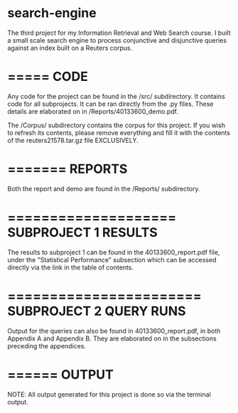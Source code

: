 # search-engine
The third project for my Information Retrieval and Web Search course. I built a small scale search engine to process conjunctive and disjunctive queries against an index built on a Reuters corpus.

=====
CODE
=====

Any code for the project can be found in the /src/ subdirectory. It contains code for all subprojects. It can be ran directly from the .py files. These details are elaborated
on in /Reports/40133600_demo.pdf.

The /Corpus/ subdirectory contains the corpus for this project. If you wish to refresh its contents, please remove everything and fill it with the 
contents of the reuters21578.tar.gz file EXCLUSIVELY.

=======
REPORTS
=======

Both the report and demo are found in the /Reports/ subdirectory. 

====================
SUBPROJECT 1 RESULTS
====================

The results to subproject 1 can be found in the 40133600_report.pdf file, under the "Statistical Performance" subsection which can be accessed directly via the link in the table of contents.


=======================
SUBPROJECT 2 QUERY RUNS
=======================

Output for the queries can also be found in 40133600_report.pdf, in both Appendix A and Appendix B. They are elaborated on in the subsections preceding the appendices.

======
OUTPUT
======

NOTE: All output generated for this project is done so via the terminal output. 
